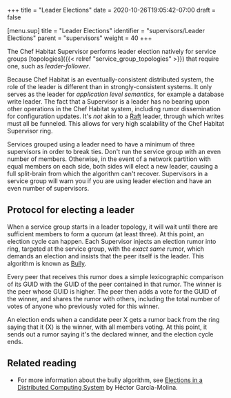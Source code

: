 +++
title = "Leader Elections"
date = 2020-10-26T19:05:42-07:00
draft = false


[menu.sup]
    title = "Leader Elections"
    identifier = "supervisors/Leader Elections"
    parent = "supervisors"
    weight = 40
+++

The Chef Habitat Supervisor performs leader election natively for service groups [topologies]({{< relref "service_group_topologies" >}}) that require one, such as _leader-follower_.

Because Chef Habitat is an eventually-consistent distributed system, the role of the leader is different than in strongly-consistent systems. It only serves as the leader for _application level semantics_, for example a database write leader. The fact that a Supervisor is a leader has no bearing upon other operations in the Chef Habitat system, including rumor dissemination for configuration updates. It's _not_ akin to a [Raft](https://raft.github.io/) leader, through which writes must all be funneled. This allows for very high scalability of the Chef Habitat Supervisor ring.

Services grouped using a leader need to have a minimum of three supervisors in order to break ties. Don't run the service group with an even number of members. Otherwise, in the event of a network partition with equal members on each side, both sides will elect a new leader, causing a full split-brain from which the algorithm can't recover. Supervisors in a service group will warn you if you are using leader election and have an even number of supervisors.

## Protocol for electing a leader

When a service group starts in a leader topology, it will wait until there are sufficient members to form a quorum (at least three). At this point, an election cycle can happen. Each Supervisor injects an election rumor into ring, targeted at the service group, with the _exact same_ rumor, which demands an election and insists that the peer itself is the leader. This algorithm is known as [Bully](https://en.wikipedia.org/wiki/Bully_algorithm).

Every peer that receives this rumor does a simple lexicographic comparison of its GUID with the GUID of the peer contained in that rumor. The winner is the peer whose GUID is higher. The peer then adds a vote for the GUID of the winner, and shares the rumor with others, including the total number of votes of anyone who previously voted for this winner.

An election ends when a candidate peer X gets a rumor back from the ring saying that it (X) is the winner, with all members voting. At this point, it sends out a rumor saying it's the declared winner, and the election cycle ends.

## Related reading

- For more information about the bully algorithm, see [Elections in a Distributed Computing System](http://dl.acm.org/citation.cfm?id=1309451) by Héctor García-Molina.
